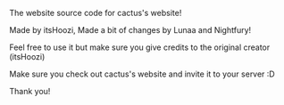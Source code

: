 The website source code for cactus's website! 

Made by itsHoozi, Made a bit of changes by Lunaa and Nightfury!

Feel free to use it but make sure you give credits to the original creator (itsHoozi)

Make sure you check out cactus's website and invite it to your server :D

Thank you!

